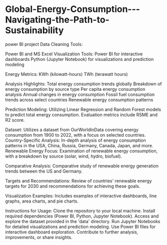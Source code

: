 # Global-Energy-Consumption---Navigating-the-Path-to-Sustainability
power BI project
Data Cleaning Tools:

Power BI and MS Excel
Visualization Tools:
Power BI for interactive dashboards
Python (Jupyter Notebook) for visualizations and prediction modeling

Energy Metrics:
KWh (kilowatt-hours)
TWh (terawatt hours)

Analysis Highlights:
Total energy consumption trends globally
Breakdown of energy consumption by source type
Per capita energy consumption analysis
Annual changes in energy consumption
Fossil fuel consumption trends across select countries
Renewable energy consumption patterns

Prediction Modeling:
Utilizing Linear Regression and Random Forest models to predict total energy consumption.
Evaluation metrics include RSME and R2 score.

Dataset:
Utilizes a dataset from OurWorldInData covering energy consumption from 1900 to 2022, with a focus on selected countries.
Country-Specific Analysis:
In-depth analysis of energy consumption patterns in the USA, China, Russia, Germany, Canada, Japan, and more.
Renewable Energy Focus:
Examination of renewable energy consumption, with a breakdown by source (solar, wind, hydro, biofuel).

Comparative Analysis:
Comparative study of renewable energy generation trends between the US and Germany.

Targets and Recommendations:
Review of countries' renewable energy targets for 2030 and recommendations for achieving these goals.

Visualization Examples:
Includes examples of interactive dashboards, line graphs, area charts, and pie charts.

Instructions for Usage:
Clone the repository to your local machine.
Install required dependencies (Power BI, Python, Jupyter Notebook).
Access and explore the dataset provided in the 'data' directory.
Run Jupyter Notebooks for detailed visualizations and prediction modeling.
Use Power BI files for interactive dashboard exploration.
Contribute to further analysis, improvements, or share insights.
